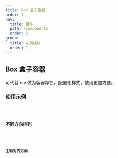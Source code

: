 ```yaml
---
title: Box 盒子容器
order: 1
nav:
  title: 组件
  path: /components
  order: 2
group:
  title: 布局组件
  order: 1
---
```


## Box 盒子容器

<Alert type="info">可代替 div 做为容器存在，配置化样式，使用更加方便。 </Alert>

### 使用示例

<code src="./demos/index1.tsx"  />

### 不同方向排列

<code src="./demos/index2.tsx"  />

### 主轴对齐方向

<code src="./demos/index3.tsx"  />

<API />
